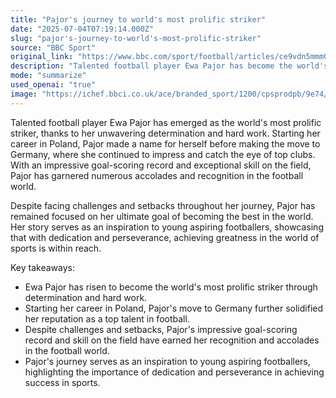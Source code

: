 ```yaml
---
title: "Pajor's journey to world's most prolific striker"
date: "2025-07-04T07:19:14.000Z"
slug: "pajor's-journey-to-world's-most-prolific-striker"
source: "BBC Sport"
original_link: "https://www.bbc.com/sport/football/articles/ce9vdn5mmm0o"
description: "Talented football player Ewa Pajor has become the world's most prolific striker due to her determination and hard work, starting her career in Poland before moving to Germany. Despite facing challenges, Pajor's impressive goal-scoring record and skill on the field have earned her recognition and accolades in the football world. Her story serves as an inspiration to young aspiring footballers, showing that with dedication and perseverance, achieving greatness in sports is possible."
mode: "summarize"
used_openai: "true"
image: "https://ichef.bbci.co.uk/ace/branded_sport/1200/cpsprodpb/9e74/live/6e3ec0e0-5290-11f0-8485-7bd50fa63665.jpg"
---
```


Talented football player Ewa Pajor has emerged as the world's most prolific striker, thanks to her unwavering determination and hard work. Starting her career in Poland, Pajor made a name for herself before making the move to Germany, where she continued to impress and catch the eye of top clubs. With an impressive goal-scoring record and exceptional skill on the field, Pajor has garnered numerous accolades and recognition in the football world.

Despite facing challenges and setbacks throughout her journey, Pajor has remained focused on her ultimate goal of becoming the best in the world. Her story serves as an inspiration to young aspiring footballers, showcasing that with dedication and perseverance, achieving greatness in the world of sports is within reach.

Key takeaways:

- Ewa Pajor has risen to become the world's most prolific striker through determination and hard work.
- Starting her career in Poland, Pajor's move to Germany further solidified her reputation as a top talent in football.
- Despite challenges and setbacks, Pajor's impressive goal-scoring record and skill on the field have earned her recognition and accolades in the football world.
- Pajor's journey serves as an inspiration to young aspiring footballers, highlighting the importance of dedication and perseverance in achieving success in sports.